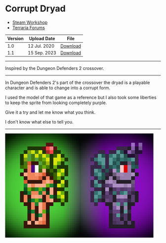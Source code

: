 # Corrupt Dryad

- [Steam Workshop](https://steamcommunity.com/sharedfiles/filedetails/?id=2456319408)
- [Terraria Forums](https://forums.terraria.org/index.php?threads/corrupt-dryad.95932/)

| Version | Upload Date  | File |
|---------|--------------|------|
| 1.0     | 12 Jul. 2020 | [Download](https://github.com/Starlight-Skull/game-mods/raw/refs/heads/main/Terraria/Corrupt%20Dryad/Archive/Corrupt%20Dryad%20v1.0.zip) |
| 1.1     | 15 Sep. 2023 | [Download](https://github.com/Starlight-Skull/game-mods/raw/refs/heads/main/Terraria/Corrupt%20Dryad/Archive/Corrupt%20Dryad%20v1.1.zip) |

---

Inspired by the Dungeon Defenders 2 crossover.

---

In Dungeon Defenders 2's part of the crossover the dryad is a playable character and is able to change into a corrupt form.

I used the model of that game as a reference but I also took some liberties to keep the sprite from looking completely purple.

Give it a try and let me know what you think.

I don't know what else to tell you.

---

![Dryad.png](./Images/Dryad.png)
